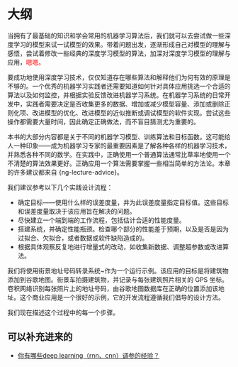 
# 大纲

当拥有了最基础的知识和学会常用的机器学习算法后，我们就可以去尝试做一些深度学习的模型来试一试模型的效果。带着问题出发，逐渐形成自己对模型的理解与感悟，尝试着修改一些经典的深度学习模型的算法，加深对深度学习模型的理解与应用，<span style="color:red;">嗯嗯。</span>





要成功地使用深度学习技术，仅仅知道存在哪些算法和解释他们为何有效的原理是不够的。一个优秀的机器学习实践者还需要知道如何针对具体应用挑选一个合适的算法以及如何监控，并根据实验反馈改进机器学习系统。在机器学习系统的日常开发中，实践者需要决定是否收集更多的数据、增加或减少模型容量、添加或删除正则化项、改进模型的优化、改进模型的近似推断或调试模型的软件实现。尝试这些操作都需要大量时间，因此确定正确做法，而不盲目猜测尤为重要的。


本书的大部分内容都是关于不同的机器学习模型、训练算法和目标函数。这可能给人一种印象——成为机器学习专家的最重要因素是了解各种各样的机器学习技术，并熟悉各种不同的数学。在实践中，正确使用一个普通算法通常比草率地使用一个不清楚的算法效果更好。正确应用一个算法需要掌握一些相当简单的方法论。本章的许多建议都来自 {ng-lecture-advice}。


我们建议参考以下几个实践设计流程：

+ 确定目标——使用什么样的误差度量，并为此误差度量指定目标值。这些目标和误差度量取决于该应用旨在解决的问题。
+ 尽快建立一个端到端的工作流程，包括估计合适的性能度量。
+ 搭建系统，并确定性能瓶颈。检查哪个部分的性能差于预期，以及是否是因为过拟合、欠拟合，或者数据或软件缺陷造成的。
+ 根据具体观察反复地进行增量式的改动，如收集新数据、调整超参数或改进算法。



我们将使用街景地址号码转录系统~作为一个运行示例。该应用的目标是将建筑物添加到谷歌地图。街景车拍摄建筑物，并记录与每张建筑照片相关的 GPS 坐标。卷积网络识别每张照片上的地址号码，由谷歌地图数据库在正确的位置添加该地址。这个商业应用是一个很好的示例，它的开发流程遵循我们倡导的设计方法。

我们现在描述这个过程中的每一个步骤。


## 可以补充进来的

- [你有哪些deep learning（rnn、cnn）调参的经验？](https://www.zhihu.com/question/41631631)
